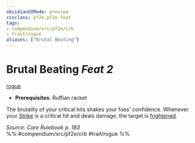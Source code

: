 ```yaml
---
obsidianUIMode: preview
cssclass: pf2e,pf2e-feat
tags:
- compendium/src/pf2e/crb
- trait/rogue
aliases: ["Brutal Beating"]
---
```

# Brutal Beating  *Feat 2*  
[rogue](../../rules/traits/rogue.md)  

- **Prerequisites**: Ruffian racket

The brutality of your critical hits shakes your foes' confidence. Whenever your [Strike](../../rules/actions/strike.md) is a critical hit and deals damage, the target is [frightened](../../rules/conditions.md#Frightened).

*Source: Core Rulebook p. 183*  
%% #compendium/src/pf2e/crb #trait/rogue %%